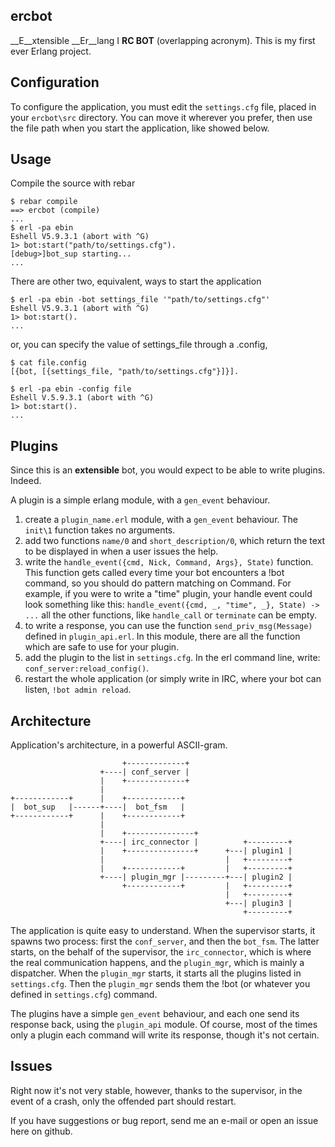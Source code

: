 ercbot
--------------------

__E__xtensible __Er__lang I __RC BOT__ (overlapping acronym).
This is my first ever Erlang project.

Configuration
--------------------

To configure the application, you must edit the `settings.cfg` file, placed in your `ercbot\src` directory. You can move it wherever you prefer, then use the file path when you start the application, like showed below.

Usage
--------------------
Compile the source with rebar 

    $ rebar compile
    ==> ercbot (compile)
    ...
    $ erl -pa ebin
    Eshell V5.9.3.1 (abort with ^G)
    1> bot:start("path/to/settings.cfg").
    [debug>]bot_sup starting...
    ...

There are other two, equivalent, ways to start the application

    $ erl -pa ebin -bot settings_file '"path/to/settings.cfg"'
    Eshell V5.9.3.1 (abort with ^G)
    1> bot:start().
    ...

or, you can specify the value of settings_file through a .config,
    
    $ cat file.config
    [{bot, [{settings_file, "path/to/settings.cfg"}]}].
    
    $ erl -pa ebin -config file
    Eshell V.5.9.3.1 (abort with ^G)
    1> bot:start().
    ...


Plugins
--------------------
Since this is an __extensible__ bot, you would expect to be able to write plugins. Indeed.

A plugin is a simple erlang module, with a `gen_event` behaviour.

1. create a `plugin_name.erl` module, with a `gen_event` behaviour. The `init\1` function takes no arguments.
2. add two functions `name/0` and `short_description/0`, which return the text to be displayed in when a user issues the help.
3. write the `handle_event({cmd, Nick, Command, Args}, State)` function. This function gets called every time your bot encounters a !bot command, so you should do pattern matching on Command. For example, if you were to write a "time" plugin, your handle event could look something like this:
`handle_event({cmd, _, "time", _}, State) -> ...`
all the other functions, like `handle_call` or `terminate` can be empty.
4. to write a response, you can use the function `send_priv_msg(Message)` defined in `plugin_api.erl`. In this module, there are all the function which are safe to use for your plugin.
5. add the plugin to the list in `settings.cfg`. In the erl command line, write: `conf_server:reload_config()`.
6. restart the whole application (or simply write in IRC, where your bot can listen, `!bot admin reload`.

Architecture
--------------------

Application's architecture, in a powerful ASCII-gram.


                             +-------------+
                        +----| conf_server |
                        |    +-------------+
                        |
    +------------+      |    +------------+
    |  bot_sup   |------+----|  bot_fsm   |
    +------------+      |    +------------+
                        |
                        |    +---------------+
                        +----| irc_connector |          +---------+
                        |    +---------------+      +---| plugin1 |
                        |                           |   +---------+
                        |    +------------+         |   +---------+
                        +----| plugin_mgr |---------+---| plugin2 |
                             +------------+         |   +---------+
                                                    |   +---------+
                                                    +---| plugin3 |
                                                        +---------+
                                                        
The application is quite easy to understand. When the supervisor starts, it spawns two process: first the `conf_server`, and then the `bot_fsm`. The latter starts, on the behalf of the supervisor, the `irc_connector`, which is where the real communication happens, and the `plugin_mgr`, which is mainly a dispatcher.
When the `plugin_mgr` starts, it starts all the plugins listed in `settings.cfg`. Then the `plugin_mgr` sends them the !bot (or whatever you defined in `settings.cfg`) command.

The plugins have a simple `gen_event` behaviour, and each one send its response back, using the `plugin_api` module. Of course, most of the times only a plugin each command will write its response, though it's not certain.
                                                        
Issues
--------------------

Right now it's not very stable, however, thanks to the supervisor, in the event of a crash, only the offended part should restart.

If you have suggestions or bug report, send me an e-mail or open an issue here on github.

